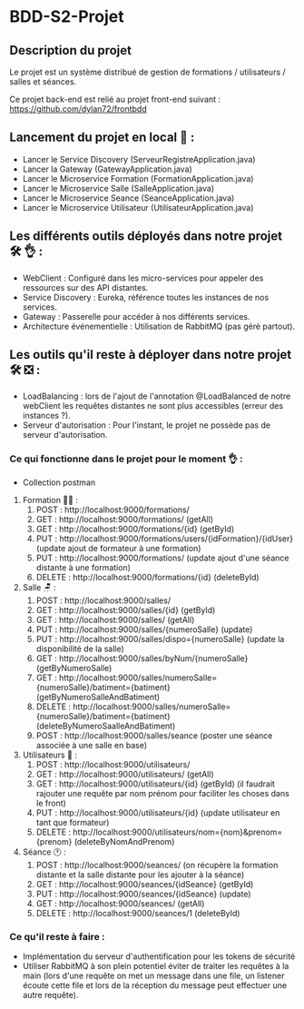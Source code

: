 # BDD-S2-Projet

## Description du projet

Le projet est un système distribué de gestion de formations / utilisateurs / salles et séances.

Ce projet back-end est relié au projet front-end suivant : https://github.com/dylan72/frontbdd

## Lancement du projet en local 🚀 :

- Lancer le Service Discovery (ServeurRegistreApplication.java)
- Lancer la Gateway (GatewayApplication.java)
- Lancer le Microservice Formation (FormationApplication.java)
- Lancer le Microservice Salle (SalleApplication.java)
- Lancer le Microservice Seance (SeanceApplication.java)
- Lancer le Microservice Utilisateur (UtilisateurApplication.java)

## Les différents outils déployés dans notre projet 🛠️ 👌 : 

- WebClient : Configuré dans les micro-services pour appeler des ressources sur des API distantes.
- Service Discovery : Eureka, référence toutes les instances de nos services.
- Gateway : Passerelle pour accéder à nos différents services.
- Architecture événementielle : Utilisation de RabbitMQ (pas géré partout).

## Les outils qu'il reste à déployer dans notre projet 🛠️ ❎ : 

- LoadBalancing : lors de l'ajout de l'annotation @LoadBalanced de notre webClient les requêtes distantes ne sont plus accessibles (erreur des instances ?).
- Serveur d'autorisation : Pour l'instant, le projet ne possède pas de serveur d'autorisation.

### Ce qui fonctionne dans le projet pour le moment 👌 :

- Collection postman
1. Formation 👨‍🎓 : 
   1. POST : http://localhost:9000/formations/
   2. GET : http://localhost:9000/formations/ (getAll)
   3. GET : http://localhost:9000/formations/{id} (getById)
   4. PUT : http://localhost:9000/formations/users/{idFormation}/{idUser} (update ajout de formateur à une formation)
   5. PUT : http://localhost:9000/formations/ (update ajout d'une séance distante à une formation)
   6. DELETE : http://localhost:9000/formations/{id} (deleteById)
2. Salle 🪑 : 
   1. POST : http://localhost:9000/salles/
   2. GET : http://localhost:9000/salles/{id} (getById)
   3. GET : http://localhost:9000/salles/ (getAll)
   4. PUT : http://localhost:9000/salles/{numeroSalle} (update)
   5. PUT : http://localhost:9000/salles/dispo={numeroSalle} (update la disponibilité de la salle)
   6. GET : http://localhost:9000/salles/byNum/{numeroSalle} (getByNumeroSalle)
   7. GET : http://localhost:9000/salles/numeroSalle={numeroSalle}/batiment={batiment} (getByNumeroSalleAndBatiment)
   8. DELETE : http://localhost:9000/salles/numeroSalle={numeroSalle}/batiment={batiment} (deleteByNumeroSaalleAndBatiment)
   9. POST : http://localhost:9000/salles/seance (poster une séance associée à une salle en base)
3. Utilisateurs 👨 :
   1. POST : http://localhost:9000/utilisateurs/
   2. GET : http://localhost:9000/utilisateurs/ (getAll)
   3. GET : http://localhost:9000/utilisateurs/{id} (getById) (il faudrait rajouter une requête par nom prénom pour faciliter les choses dans le front)
   4. PUT : http://localhost:9000/utilisateurs/{id} (update utilisateur en tant que formateur)
   5. DELETE : http://localhost:9000/utilisateurs/nom={nom}&prenom={prenom} (deleteByNomAndPrenom)
4. Séance 🕐 :
   1. POST : http://localhost:9000/seances/ (on récupère la formation distante et la salle distante pour les ajouter à la séance)
   2. GET : http://localhost:9000/seances/{idSeance} (getById)
   3. PUT : http://localhost:9000/seances/{idSeance} (update)
   4. GET : http://localhost:9000/seances/ (getAll)
   5. DELETE : http://localhost:9000/seances/1 (deleteById)

### Ce qu'il reste à faire : 

- Implémentation du serveur d'authentification pour les tokens de sécurité
- Utiliser RabbitMQ à son plein potentiel éviter de traiter les requêtes à la main (lors d'une requête on met un message dans une file, un listener écoute cette file et lors de la réception du message peut effectuer une autre requête).
